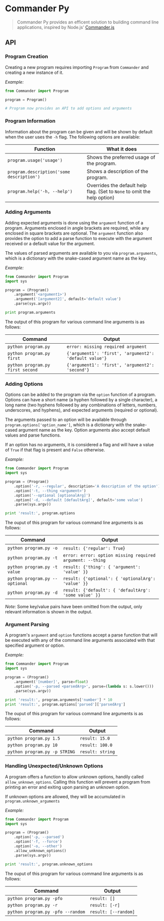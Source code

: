 # Commander Py

> Commander Py provides an efficent solution to building command line applications, inspired by Node.js' [Commander.js](https://github.com/tj/commander.js)

## API

### Program Creation

Creating a new program requires importing `Program` from `Commander` and creating a new instance of it.

*Example:*

```python
from Commander import Program

program = Program()

# Program now provides an API to add options and arguments
```

### Program Information

Information about the program can be given and will be shown by default when the user uses the `-h` flag.  The following options are available:

| Function                                  | What it does                               |
| ----------------------------------------- | ------------------------------------------ |
| `program.usage('usage')`                  | Shows the preferred usage of the program.  |
| `program.description('some description')` | Shows a description of the program.        |
| `program.help('-h, --help')`              | Overrides the default help flag. (Set to `None` to omit the help option) |

### Adding Arguments

Adding expected arguments is done using the `argument` function of a program.  Arguments enclosed in angle brackets are required, while any enclosed in square brackets are optional.  The `argument` function also provides the option to add a parse function to execute with the argument received or a default value for the argument.

The values of parsed arguments are available to you via `program.arguments`, which is a dictionary with the snake-cased argument name as the key.

*Example:*

```python
from Commander import Program
import sys

program = (Program()
    .argument('<argument1>')
    .argument('[argument2]', default='default value')
    .parse(sys.argv))

print program.arguments 

```

The output of this program for various command line arguments is as follows:

| Command                          | Output                                                     |
| -------------------------------- | ---------------------------------------------------------- |
| `python program.py`              | `error: missing required argument`                         |
| `python program.py first`        | `{'argument1': 'first', 'argument2': 'default value'}`     |
| `python program.py first second` | `{'argument1': 'first', 'argument2': 'second'}`            |

### Adding Options

Options can be added to the program via the `option` function of a program.  Options can have a short name (a hyphen followed by a single character), a long name (two hyphens followed by any combinations of letters, numbers, underscores, and hyphens), and expected arguments (required or optional).

The arguments passed to an option will be available through `program.options['option_name']`, which is a dictionary with the snake-cased argument name as the key.  Option arguments also accept default values and parse functions.

If an option has no arguments, it is considered a flag and will have a value of `True` if that flag is present and `False` otherwise.

*Example:*

```python
from Commander import Program
import sys

program = (Program()
    .option('-r, --regular', description='A description of the option')
    .option('-t, --thing <argument>')
    .option('--optional [optionalArg]')
    .option('-d, --default [defaultArg]', default='some value')
    .parse(sys.argv))

print 'result:', program.options
```

The ouput of this program for various command line arguments is as follows:

| Command                        | Output                                                    |
| ------------------------------ | --------------------------------------------------------- |
| `python program.py -o`         | `result: {'regular': True`}                               |
| `python program.py -t`         | `error: error: option missing required argument: --thing` |
| `python program.py -t value`   | `result: {'thing': { 'argument': 'value' }}`              |
| `python program.py --optional` | `result: {'optional': { 'optionalArg': 'value' }}`        |
| `python program.py -d`         | `result: {'default': { 'defaultArg': 'some value' }}`     |

*Note:* Some key/value pairs have been omitted from the output, only relevant information is shown in the output.

### Argument Parsing

A program's `argument` and `option` functions accept a parse function that will be executed with any of the command line arguments associated with that specified argument or option.

*Example:*

```python
from Commander import Program
import sys

program = (Program()
    .argument('[number]', parse=float)
    .option('-p, --parsed <parsedArg>', parse=(lambda s: s.lower()))
    .parse(sys.argv))

print 'result:', program.arguments['number'] * 10
print 'result:', program.options['parsed']['parsedArg']
```

The ouput of this program for various command line arguments is as follows:

| Command                         | Output           |
| ------------------------------- | ---------------- |
| `python program.py 1.5`         | `result: 15.0`   |
| `python program.py 10`          | `result: 100.0`  |
| `python program.py -p STRING`   | `result: string` |

### Handling Unexpected/Unknown Options

A program offers a function to allow unknown options, handily called `allow_unknown_options`.  Calling this function will prevent a program from printing an error and exiting upon parsing an unknown option.

If unknown options are allowed, they will be accumulated in `program.unknown_arguments`

*Example:*

```python
from Commander import Program
import sys

program = (Program()
    .option('-p, --parsed')
    .option('-f, --force')
    .option('-o, --other')
    .allow_unknown_options()
    .parse(sys.argv))

print 'result:', program.unknown_options
```

The ouput of this program for various command line arguments is as follows:

| Command                           | Output               |
| --------------------------------- | -------------------- |
| `python program.py -pfo`          | `result: []`         |
| `python program.py -r`            | `result: [-r]`       |
| `python program.py -pfo --random` | `result: [--random]` |
